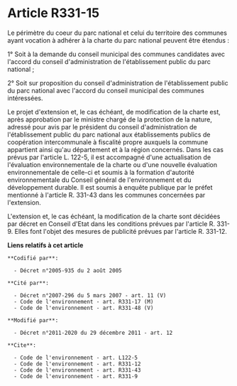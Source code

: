 # Article R331-15

Le périmètre du coeur du parc national et celui du territoire des communes ayant vocation à adhérer à la charte du parc
national peuvent être étendus : 

1° Soit à la demande du conseil municipal des communes candidates avec l'accord du conseil d'administration de
l'établissement public du parc national ; 

2° Soit sur proposition du conseil d'administration de l'établissement public du parc national avec l'accord du conseil
municipal des communes intéressées. 

Le projet d'extension et, le cas échéant, de modification de la charte est, après approbation par le ministre chargé de la
protection de la nature, adressé pour avis par le président du conseil d'administration de l'établissement public du parc
national aux établissements publics de coopération intercommunale à fiscalité propre auxquels la commune appartient ainsi
qu'au département et à la région concernés. Dans les cas prévus par l'article L. 122-5, il est accompagné d'une actualisation
de l'évaluation environnementale de la charte ou d'une nouvelle évaluation environnementale de celle-ci et soumis à la
formation d'autorité environnementale du Conseil général de l'environnement et du développement durable. Il est soumis à
enquête publique par le préfet mentionné à l'article R. 331-43 dans les communes concernées par l'extension. 

L'extension et, le cas échéant, la modification de la charte sont décidées par décret en Conseil d'Etat dans les conditions
prévues par l'article R. 331-9. Elles font l'objet des mesures de publicité prévues par l'article R. 331-12.

**Liens relatifs à cet article**

	**Codifié par**:

	  - Décret n°2005-935 du 2 août 2005

	**Cité par**:

	  - Décret n°2007-296 du 5 mars 2007 - art. 11 (V)
	  - Code de l'environnement - art. R331-17 (M)
	  - Code de l'environnement - art. R331-48 (V)

	**Modifié par**:

	  - Décret n°2011-2020 du 29 décembre 2011 - art. 12

	**Cite**:

	  - Code de l'environnement - art. L122-5
	  - Code de l'environnement - art. R331-12
	  - Code de l'environnement - art. R331-43
	  - Code de l'environnement - art. R331-9
